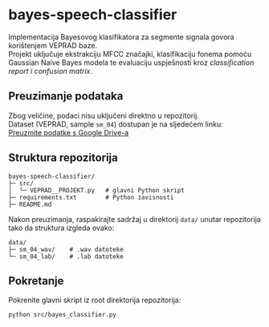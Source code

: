 # bayes-speech-classifier
Implementacija Bayesovog klasifikatora za segmente signala govora korištenjem VEPRAD baze.  
Projekt uključuje ekstrakciju MFCC značajki, klasifikaciju fonema pomoću Gaussian Naive Bayes modela te evaluaciju uspješnosti kroz *classification report* i *confusion matrix*.

## Preuzimanje podataka
Zbog veličine, podaci nisu uključeni direktno u repozitorij.  
Dataset (VEPRAD, sample `sm_04`) dostupan je na sljedećem linku:  
[Preuzmite podatke s Google Drive-a](https://drive.google.com/drive/folders/1NwUY405qsrME7epf1xc2lh0kjDiFmon2?usp=sharing)

## Struktura repozitorija
```
bayes-speech-classifier/
├─ src/
│  └─ VEPRAD__PROJEKT.py   # glavni Python skript
├─ requirements.txt        # Python zavisnosti
├─ README.md
```


Nakon preuzimanja, raspakirajte sadržaj u direktorij `data/` unutar repozitorija tako da struktura izgleda ovako:
```
data/
├─ sm_04_wav/    # .wav datoteke
└─ sm_04_lab/    # .lab datoteke
```

## Pokretanje

Pokrenite glavni skript iz root direktorija repozitorija:

```bash
python src/bayes_classifier.py


